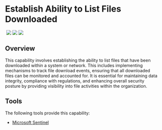 # Establish Ability to List Files Downloaded
&nbsp;![](https://img.shields.io/badge/ID-C1304-blue)&nbsp;![](https://img.shields.io/badge/Phase-Preparation_%28P0001%29-blue)&nbsp;![](https://img.shields.io/badge/Category-File-blue)
## Overview
This capability involves establishing the ability to list files that have been downloaded within a system or network. This includes implementing mechanisms to track file download events, ensuring that all downloaded files can be monitored and accounted for. It is essential for maintaining data integrity, compliance with regulations, and enhancing overall security posture by providing visibility into file activities within the organization.

## Tools
The following tools provide this capability:

- [Microsoft Sentinel](../tool/ms-sentinel/C1304.md)